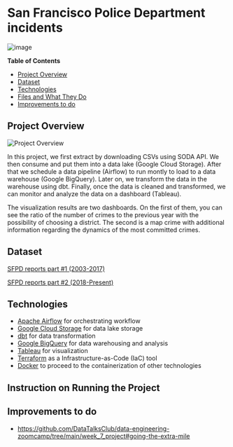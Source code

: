 # San Francisco Police Department incidents

![image](https://user-images.githubusercontent.com/107945681/192318893-a012570b-b172-4aa6-878c-8df37c017b82.png)

**Table of Contents**

* [Project Overview](#project-overview)
* [Dataset](#dataset)
* [Technologies](#technologies)
* [Files and What They Do](#files-and-what-they-do)
* [Improvements to do](#improvements-to-do)

## Project Overview

![Project Overview](https://user-images.githubusercontent.com/107945681/192289946-803d3787-5a84-45d9-8288-bd7e4b479e84.png)

In this project, we first extract by downloading CSVs using SODA API. We then consume and put them into a data lake (Google Cloud Storage). After that we schedule a data pipeline (Airflow) to run montly to load to a data warehouse (Google BigQuery). Later on, we transform the data in the warehouse using dbt. Finally, once the data is cleaned and transformed, we can monitor and analyze the data on a dashboard (Tableau).

The visualization results are two dashboards. On the first of them, you can see the ratio of the number of crimes to the previous year with the possibility of choosing a district. The second is a map crime with additional information regarding the dynamics of the most committed crimes.

## Dataset

[SFPD reports part #1 (2003-2017)](https://data.sfgov.org/Public-Safety/Police-Department-Incident-Reports-Historical-2003/tmnf-yvry)

[SFPD reports part #2 (2018-Present)](https://data.sfgov.org/Public-Safety/Police-Department-Incident-Reports-2018-to-Present/wg3w-h783)

## Technologies

* [Apache Airflow](https://airflow.apache.org/) for orchestrating workflow
* [Google Cloud Storage](https://cloud.google.com/storage/docs) for data lake storage
* [dbt](https://www.getdbt.com/) for data transformation
* [Google BigQuery](https://cloud.google.com/bigquery) for data warehousing and analysis
* [Tableau](https://www.tableau.com/why-tableau/what-is-tableau) for visualization
* [Terraform](https://www.terraform.io/) as a Infrastructure-as-Code (IaC) tool
* [Docker](https://www.docker.com/) to proceed to the containerization of other technologies

## Instruction on Running the Project


## Improvements to do

 - https://github.com/DataTalksClub/data-engineering-zoomcamp/tree/main/week_7_project#going-the-extra-mile
